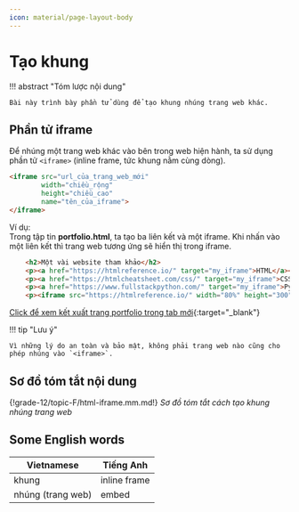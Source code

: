 ```yaml
---
icon: material/page-layout-body
---
```


# Tạo khung

!!! abstract "Tóm lược nội dung"

    Bài này trình bày phần tử dùng để tạo khung nhúng trang web khác.

## Phần tử iframe

Để nhúng một trang web khác vào bên trong web hiện hành, ta sử dụng phần tử `<iframe>` (inline frame, tức khung nằm cùng dòng).

``` html
<iframe src="url_của_trang_web_mới"
        width="chiều_rộng"
        height="chiều_cao"
        name="tên_của_iframe">
</iframe>
```

Ví dụ:  
Trong tập tin **portfolio.html**, ta tạo ba liên kết và một iframe. Khi nhấn vào một liên kết thì trang web tương ứng sẽ hiển thị trong iframe.

``` html title="iframe.html" linenums="91"
    <h2>Một vài website tham khảo</h2>
    <p><a href="https://htmlreference.io/" target="my_iframe">HTML</a></p>
    <p><a href="https://htmlcheatsheet.com/css/" target="my_iframe">CSS</a></p>
    <p><a href="https://www.fullstackpython.com/" target="my_iframe">Python</a></p>
    <p><iframe src="https://htmlreference.io/" width="80%" height="300" name="my_iframe"></iframe></p>
```

[Click để xem kết xuất trang portfolio trong tab mới](html-iframe/portfolio.html#end){:target="_blank"}

!!! tip "Lưu ý"

    Vì những lý do an toàn và bảo mật, không phải trang web nào cũng cho phép nhúng vào `<iframe>`.

## Sơ đồ tóm tắt nội dung

{!grade-12/topic-F/html-iframe.mm.md!}
*Sơ đồ tóm tắt cách tạo khung nhúng trang web*

## Some English words

| Vietnamese | Tiếng Anh | 
| --- | --- |
| khung | inline frame |
| nhúng (trang web) | embed |
